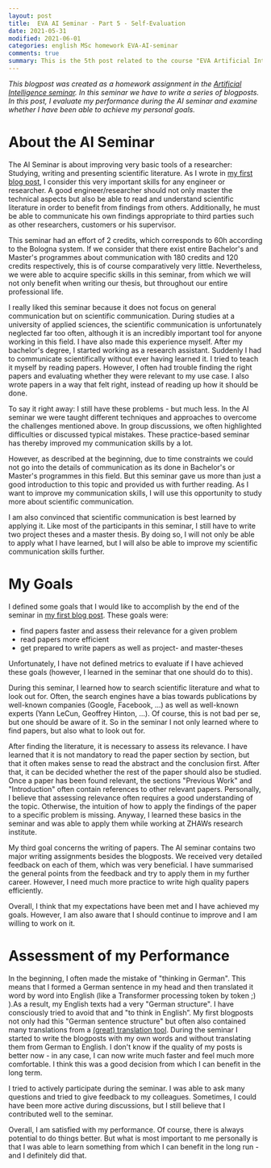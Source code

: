 ```yaml
---
layout: post
title:  EVA AI Seminar - Part 5 - Self-Evaluation
date: 2021-05-31
modified: 2021-06-01
categories: english MSc homework EVA-AI-seminar
comments: true
summary: This is the 5th post related to the course "EVA Artificial Intelligence Seminar". In this post, I critically assess my own performance during the AI seminar and examine whether I have been able to achieve my personal goals.
---
```


*This blogpost was created as a homework assignment in the [Artificial Intelligence seminar](https://moodle.msengineering.ch/mod/data/view.php?d=62&rid=3128&filter=1). In this seminar we have to write a series of blogposts. In this post, I evaluate my performance during the AI seminar and examine whether I have been able to achieve my personal goals.*

# About the AI Seminar
The AI Seminar is about improving very basic tools of a researcher: Studying, writing and presenting scientific literature. 
As I wrote in [my first blog post](https://sagerpascal.github.io/english/msc/homework/eva-ai-seminar/2021/03/05/EVA-Part1/), I consider this very important skills for any engineer or researcher. 
A good engineer/researcher should not only master the technical aspects but also be able to read and understand scientific literature in order to benefit from findings from others. Additionally, he must be able to communicate his own findings appropriate to third parties such as other researchers, customers or his supervisor. 

This seminar had an effort of 2 credits, which corresponds to 60h according to the Bologna system. If we consider that there exist entire Bachelor's and Master's programmes about communication with 180 credits and 120 credits respectively, this is of course comparatively very little.
Nevertheless, we were able to acquire specific skills in this seminar, from which we will not only benefit when writing our thesis, but throughout our entire professional life.

I really liked this seminar because it does not focus on general communication but on scientific communication. During studies at a university of applied sciences, the scientific communication is unfortunately neglected far too often, although it is an incredibly important tool for anyone working in this field.
I have also made this experience myself. After my bachelor's degree, I started working as a research assistant. Suddenly I had to communicate scientifically without ever having learned it. I tried to teach it myself by reading papers. However, I often had trouble finding the right papers and evaluating whether they were relevant to my use case.
I also wrote papers in a way that felt right, instead of reading up how it should be done.

To say it right away: I still have these problems - but much less. In the AI seminar we were taught different techniques and approaches to overcome the challenges mentioned above. In group discussions, we often highlighted difficulties or discussed typical mistakes. 
These practice-based seminar has thereby improved my communication skills by a lot.

However, as described at the beginning, due to time constraints we could not go into the details of communication as its done in Bachelor's or Master's programmes in this field.
But this seminar gave us more than just a good introduction to this topic and provided us with further reading. As I want to improve my communication skills, I will use this opportunity to study more about scientific communication.

I am also convinced that scientific communication is best learned by applying it. Like most of the participants in this seminar, I still have to write two project theses and a master thesis. By doing so, I will not only be able to apply what I have learned, but I will also be able to improve my scientific communication skills further.

# My Goals
I defined some goals that I would like to accomplish by the end of the seminar in [my first blog post](https://sagerpascal.github.io/english/msc/homework/eva-ai-seminar/2021/03/05/EVA-Part1/). These goals were:
- find papers faster and assess their relevance for a given problem
- read papers more efficient
- get prepared to write papers as well as project- and master-theses

Unfortunately, I have not defined metrics to evaluate if I have achieved these goals (however, I learned in the seminar that one should do to this).

During this seminar, I learned how to search scientific literature and what to look out for. Often, the search engines have a bias towards publications by well-known companies (Google, Facebook, ...) as well as well-known experts (Yann LeCun, Geoffrey Hinton, ...). Of course, this is not bad per se, but one should be aware of it. 
So in the seminar I not only learned where to find papers, but also what to look out for.

After finding the literature, it is necessary to assess its relevance. I have learned that it is not mandatory to read the paper section by section, but that it often makes sense to read the abstract and the conclusion first. After that, it can be decided whether the rest of the paper should also be studied. Once a paper has been found relevant, the sections "Previous Work" and "Introduction" often contain references to other relevant papers. Personally, I believe that assessing relevance often requires a good understanding of the topic. Otherwise, the intuition of how to apply the findings of the paper to a specific problem is missing.
Anyway, I learned these basics in the seminar and was able to apply them while working at ZHAWs research institute.

My third goal concerns the writing of papers. The AI seminar contains two major writing assignments besides the blogposts. We received very detailed feedback on each of them, which was very beneficial.
I have summarised the general points from the feedback and try to apply them in my further career. However, I need much more practice to write high quality papers efficiently.

Overall, I think that my expectations have been met and I have achieved my goals. However, I am also aware that I should continue to improve and I am willing to work on it.

# Assessment of my Performance
In the beginning, I often made the mistake of "thinking in German". This means that I formed a German sentence in my head and then translated it word by word into English (like a Transformer processing token by token ;) ).As a result, my English texts had a very "German structure". I have consciously tried to avoid that and "to think in English”. My first blogposts not only had this "German sentence structure" but often also contained many translations from a [(great) translation tool](https://www.deepl.com/translator). During the seminar I started to write the blogposts with my own words and without translating them from German to English. I don't know if the quality of my posts is better now - in any case, I can now write much faster and feel much more comfortable. I think this was a good decision from which I can benefit in the long term.

I tried to actively participate during the seminar. I was able to ask many questions and tried to give feedback to my colleagues.
Sometimes, I could have been more active during discussions, but I still believe that I contributed well to the seminar. 

Overall, I am satisfied with my performance. Of course, there is always potential to do things better. But what is most important to me personally is that I was able to learn something from which I can benefit in the long run - and I definitely did that.


